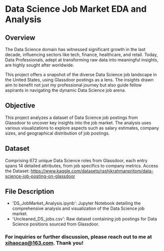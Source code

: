 # **Data Science Job Market EDA and Analysis**

## **Overview**
The Data Science domain has witnessed significant growth in the last decade, influencing sectors like tech, finance, healthcare, and retail. Today, Data Professionals, adept at transforming raw data into meaningful insights, are highly sought after worldwide.

This project offers a snapshot of the diverse Data Science job landscape in the United States, using Glassdoor postings as a lens. The insights drawn aim to benefit not just my professional journey but also guide fellow aspirants in navigating the dynamic Data Science job arena.


## **Objective**
This project analyzes a dataset of Data Science job postings from Glassdoor to uncover key insights into the job market. The analysis uses various visualizations to explore aspects such as salary estimates, company sizes, and geographical distribution of job postings.


## **Dataset**
Comprising 672 unique Data Science roles from Glassdoor, each entry spans 14 detailed attributes, from job specifics to company metrics.
Access the Dataset: https://www.kaggle.com/datasets/rashikrahmanpritom/data-science-job-posting-on-glassdoor


## **File Description**
- 'DS_JobMarket_Analysis.ipynb': Jupyter Notebook detailing the comprehensive analysis and visualization of the Data Science job market.
- 'Uncleaned_DS_jobs.csv': Raw dataset containing job postings for Data Science positions sourced from Glassdoor.

### For inquiries or further discussion, please reach out to me at [xihaocao@163.com](mailto:xihaocao@163.com). Thank you!
